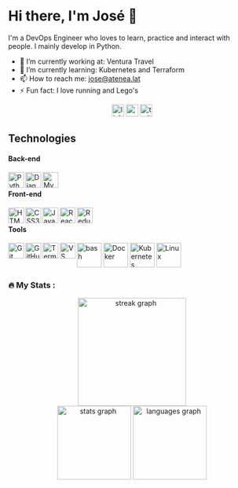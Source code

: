 # Hi there, I'm José 👋

I'm a DevOps Engineer who loves to learn, practice and interact with people. I mainly develop in Python.

- 🔭 I’m currently working at: Ventura Travel
- 🌱 I’m currently learning: Kubernetes and Terraform
- 📫 How to reach me: jose@atenea.lat
- ⚡ Fun fact: I love running and Lego's

<div align="center">
  <img src="https://img.shields.io/static/v1?message=LinkedIn&logo=linkedin&label=&color=0077B5&logoColor=white&labelColor=&style=for-the-badge" height="25" alt="linkedin logo"  />
  <img src="https://img.shields.io/static/v1?message=Youtube&logo=youtube&label=&color=FF0000&logoColor=white&labelColor=&style=for-the-badge" height="25" alt="youtube logo"  />
  <img src="https://img.shields.io/static/v1?message=Twitter&logo=twitter&label=&color=1DA1F2&logoColor=white&labelColor=&style=for-the-badge" height="25" alt="twitter logo"  />
</div>

## Technologies

#### Back-end

<img align="left" alt="Python" width="32px" src="https://cdn.jsdelivr.net/gh/devicons/devicon/icons/python/python-original.svg" />
<img align="left" alt="Django" width="32px" src="https://cdn.jsdelivr.net/gh/devicons/devicon/icons/django/django-original.svg" />
<img align="left" alt="MySQL" width="32px" src="https://cdn.jsdelivr.net/gh/devicons/devicon/icons/mysql/mysql-original.svg" />
<br>  
  
#### Front-end

<img align="left" alt="HTML5" width="32px" src="https://cdn.jsdelivr.net/gh/devicons/devicon/icons/html5/html5-original.svg" />
<img align="left" alt="CSS3" width="32px" src="https://cdn.jsdelivr.net/gh/devicons/devicon/icons/css3/css3-original.svg" />  
<img align="left" alt="JavasScript" width="32px" src="https://cdn.jsdelivr.net/gh/devicons/devicon/icons/javascript/javascript-original.svg" />
<img align="left" alt="React" width="32px" src="https://cdn.jsdelivr.net/gh/devicons/devicon/icons/react/react-original.svg" />  
<img align="left" alt="Redux" width="32px" src="https://cdn.jsdelivr.net/gh/devicons/devicon/icons/redux/redux-original.svg" />  
<br>
  
#### Tools
 
<img align="left" alt="Git" width="32px" src="https://cdn.jsdelivr.net/gh/devicons/devicon/icons/git/git-original.svg" />
<img align="left" alt="GitHub" width="32px" src="https://cdn.jsdelivr.net/gh/devicons/devicon/icons/github/github-original.svg" />
<img align="left" alt="Terminal" width="32px" src="https://cdn.jsdelivr.net/gh/devicons/devicon/icons/bash/bash-original.svg" />
<img align="left" alt="VS Code" width="32px" src="https://cdn.jsdelivr.net/gh/devicons/devicon/icons/vscode/vscode-original.svg" />
<img width="50" src="https://user-images.githubusercontent.com/25181517/192158606-7c2ef6bd-6e04-47cf-b5bc-da2797cb5bda.png" alt="bash" title="bash"/>
<img width="50" src="https://user-images.githubusercontent.com/25181517/117207330-263ba280-adf4-11eb-9b97-0ac5b40bc3be.png" alt="Docker" title="Docker"/>
<img width="50" src="https://user-images.githubusercontent.com/25181517/182534006-037f08b5-8e7b-4e5f-96b6-5d2a5558fa85.png" alt="Kubernetes" title="Kubernetes"/>
<img width="50" src="https://github.com/marwin1991/profile-technology-icons/assets/76662862/2481dc48-be6b-4ebb-9e8c-3b957efe69fa" alt="Linux" title="Linux"/>
<br>

<h3 align="left">🔥   My Stats :</h3>

<div align="center">
  <img src="https://streak-stats.demolab.com?user=sepa-sancheze&locale=en&mode=daily&theme=dark&hide_border=false&border_radius=5&order=3" height="220" alt="streak graph"  />
</div>
<div align="center">
  <img src="https://github-readme-stats.vercel.app/api?username=sepa-sancheze&hide_title=false&hide_rank=false&show_icons=true&include_all_commits=true&count_private=true&disable_animations=false&theme=dark&locale=en&hide_border=false" height="150" alt="stats graph"  />
  <img src="https://github-readme-stats.vercel.app/api/top-langs?username=sepa-sancheze&locale=en&hide_title=false&layout=compact&card_width=320&langs_count=5&theme=dark&hide_border=false" height="150" alt="languages graph"  />
</div>
